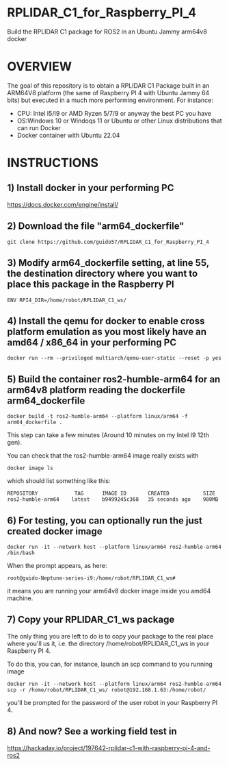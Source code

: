 # RPLIDAR_C1_for_Raspberry_PI_4
Build the RPLIDAR C1 package for ROS2 in an Ubuntu Jammy arm64v8 docker

# OVERVIEW 

The goal of this repository is to obtain a RPLIDAR C1 Package built in an ARM64V8 platform (the same of Raspberry PI 4 with Ubuntu Jammy 64 bits) but executed in a much more performing environment. For instance:
* CPU: Intel I5/I9 or AMD Ryzen 5/7/9 or anyway the best PC you have
* OS:Windows 10 or Windoqs 11 or Ubuntu or other Linux distributions that can run Docker
* Docker container with Ubuntu 22.04 

# INSTRUCTIONS

## 1) Install docker in your performing PC 
https://docs.docker.com/engine/install/

## 2) Download the file "arm64_dockerfile"

  ```
  git clone https://github.com/guido57/RPLIDAR_C1_for_Raspberry_PI_4
  ```
## 3) Modify arm64_dockerfile setting, at line 55, the destination directory where you want to place this package in the Raspberry PI

```
ENV RPI4_DIR=/home/robot/RPLIDAR_C1_ws/
```

## 4) Install the qemu for docker to enable cross platform emulation as you most likely have an amd64 / x86_64 in your performing PC

```
docker run --rm --privileged multiarch/qemu-user-static --reset -p yes
```
 
## 5)  Build the container ros2-humble-arm64 for an arm64v8 platform reading the dockerfile arm64_dockerfile

  ```
  docker build -t ros2-humble-arm64 --platform linux/arm64 -f  arm64_dockerfile .
  ```

 This step can take a few minutes (Around 10 minutes on my Intel I9 12th gen).

 You can check that the ros2-humble-arm64 image really exists with 

 ```
 docker image ls
 ```

which should list something like this: 

```
REPOSITORY            TAG      IMAGE ID       CREATED           SIZE
ros2-humble-arm64    latest    b9499245c368   35 seconds ago    980MB
```
## 6) For testing, you can optionally run the just created docker image
   ```
   docker run -it --network host --platform linux/arm64 ros2-humble-arm64 /bin/bash
   ```
When the prompt appears, as here:

```
root@guido-Neptune-series-i9:/home/robot/RPLIDAR_C1_ws#
```

it means you are running your arm64v8 docker image inside you amd64 machine.

## 7) Copy your RPLIDAR_C1_ws package
   The only thing you are left to do is to copy your package to the real place where you'll us it, i.e. the directory /home/robot/RPLIDAR_C1_ws in your Raspberry PI 4. 

   To do this, you can, for instance, launch an scp command to you running image

   ```
   docker run -it --network host --platform linux/arm64 ros2-humble-arm64 scp -r /home/robot/RPLIDAR_C1_ws/ robot@192.168.1.63:/home/robot/
   ``` 

   you'll be prompted for the password of the user robot in your Raspberry PI 4.

## 8) And now? See a working field test in 

https://hackaday.io/project/197642-rplidar-c1-with-raspberry-pi-4-and-ros2

